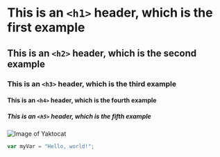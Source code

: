 # This is an `<h1>` header, which is the first example
## This is an `<h2>` header, which is the second example
### This is an `<h3>` header, which is the third example
#### This is an `<h4>` header, which is the fourth example
##### This is an `<h5>` header, which is the fifth example

![Image of Yaktocat](https://octodex.github.com/images/yaktocat.png)


``` javascript
var myVar = "Hello, world!";
```
